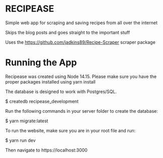 RECIPEASE
=========
Simple web app for scraping and saving recipes from all over the internet

Skips the blog posts and goes straight to the important stuff

Uses the https://github.com/jadkins89/Recipe-Scraper scraper package

Running the App
=========

Recipease was created using Node 14.15. Please make sure you have the proper packages installed using yarn install

The database is designed to work with Postgres/SQL.

$ createdb recipease_development

Run the following commands in your server folder to create the database:

$ yarn migrate:latest

To run the website, make sure you are in your root file and run:

$ yarn run dev

Then navigate to https://localhost:3000
